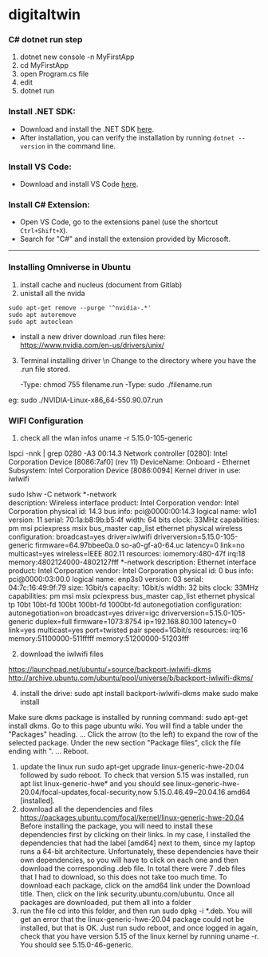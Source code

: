 # digitaltwin

### C# dotnet run step
1. dotnet new console -n MyFirstApp
2. cd MyFirstApp
3. open Program.cs file
4. edit
5. dotnet run
   
### Install .NET SDK:

- Download and install the .NET SDK [here](https://dotnet.microsoft.com/download/dotnet).
- After installation, you can verify the installation by running `dotnet --version` in the command line.

### Install VS Code:

- Download and install VS Code [here](https://code.visualstudio.com/).

### Install C# Extension:

- Open VS Code, go to the extensions panel (use the shortcut `Ctrl+Shift+X`).
- Search for "C#" and install the extension provided by Microsoft.

-----------------------------------------------------------------------------------------------------------------------------------------------------------------
### Installing Omniverse in Ubuntu
1. install cache and nucleus (document from Gitlab)
2. unistall all the nvida
```
sudo apt-get remove --purge '^nvidia-.*'
sudo apt autoremove
sudo apt autoclean
```
- install a new driver
  download .run files here: https://www.nvidia.com/en-us/drivers/unix/
3. Terminal installing driver
  \n Change to the directory where you have the .run file stored.
  
    -Type: chmod 755 filename.run
    -Type: sudo ./filename.run

  eg: sudo ./NVIDIA-Linux-x86_64-550.90.07.run 

### WIFI Configuration
1. check all the wlan infos
uname -r
5.15.0-105-generic

 lspci -nnk | grep 0280 -A3
00:14.3 Network controller [0280]: Intel Corporation Device [8086:7af0] (rev 11)
	DeviceName: Onboard - Ethernet
	Subsystem: Intel Corporation Device [8086:0094]
	Kernel driver in use: iwlwifi

sudo lshw -C network
 *-network                 
       description: Wireless interface
       product: Intel Corporation
       vendor: Intel Corporation
       physical id: 14.3
       bus info: pci@0000:00:14.3
       logical name: wlo1
       version: 11
       serial: 70:1a:b8:9b:b5:4f
       width: 64 bits
       clock: 33MHz
       capabilities: pm msi pciexpress msix bus_master cap_list ethernet physical wireless
       configuration: broadcast=yes driver=iwlwifi driverversion=5.15.0-105-generic firmware=64.97bbee0a.0 so-a0-gf-a0-64.uc latency=0 link=no multicast=yes wireless=IEEE 802.11
       resources: iomemory:480-47f irq:18 memory:4802124000-4802127fff
  *-network
       description: Ethernet interface
       product: Intel Corporation
       vendor: Intel Corporation
       physical id: 0
       bus info: pci@0000:03:00.0
       logical name: enp3s0
       version: 03
       serial: 04:7c:16:49:9f:79
       size: 1Gbit/s
       capacity: 1Gbit/s
       width: 32 bits
       clock: 33MHz
       capabilities: pm msi msix pciexpress bus_master cap_list ethernet physical tp 10bt 10bt-fd 100bt 100bt-fd 1000bt-fd autonegotiation
       configuration: autonegotiation=on broadcast=yes driver=igc driverversion=5.15.0-105-generic duplex=full firmware=1073:8754 ip=192.168.80.100 latency=0 link=yes multicast=yes port=twisted pair speed=1Gbit/s
       resources: irq:16 memory:51100000-511fffff memory:51200000-51203fff

2. download the iwlwifi files
   
https://launchpad.net/ubuntu/+source/backport-iwlwifi-dkms
http://archive.ubuntu.com/ubuntu/pool/universe/b/backport-iwlwifi-dkms/

4. install the drive:
sudo apt install backport-iwlwifi-dkms
make
sudo make install


Make sure dkms package is installed by running command: sudo apt-get install dkms.
Go to this page ubuntu wiki.
You will find a table under the "Packages" heading. ...
Click the arrow (to the left) to expand the row of the selected package.
Under the new section "Package files", click the file ending with ". ...
Reboot.



1. update the linux
run sudo apt-get upgrade linux-generic-hwe-20.04 followed by sudo reboot. To check that version 5.15 was installed, run apt list linux-generic-hwe* and you should see linux-generic-hwe-20.04/focal-updates,focal-security,now 5.15.0.46.49~20.04.16 amd64 [installed].
2. download all the dependencies and files
https://packages.ubuntu.com/focal/kernel/linux-generic-hwe-20.04
Before installing the package, you will need to install these dependencies first by clicking on their links. In my case, I installed the dependencies that had the label [amd64] next to them, since my laptop runs a 64-bit architecture. Unfortunately, these dependencies have their own dependencies, so you will have to click on each one and then download the corresponding .deb file. In total there were 7 .deb files that I had to download, so this does not take too much time. To download each package, click on the amd64 link under the Download <package name> title. Then, click on the link security.ubuntu.com/ubuntu. Once all packages are downloaded, put them all into a folder
3. run the file
cd into this folder, and then run sudo dpkg -i *.deb. You will get an error that the linux-generic-hwe-20.04 package could not be installed, but that is OK. Just run sudo reboot, and once logged in again, check that you have version 5.15 of the linux kernel by running uname -r. You should see 5.15.0-46-generic. 
